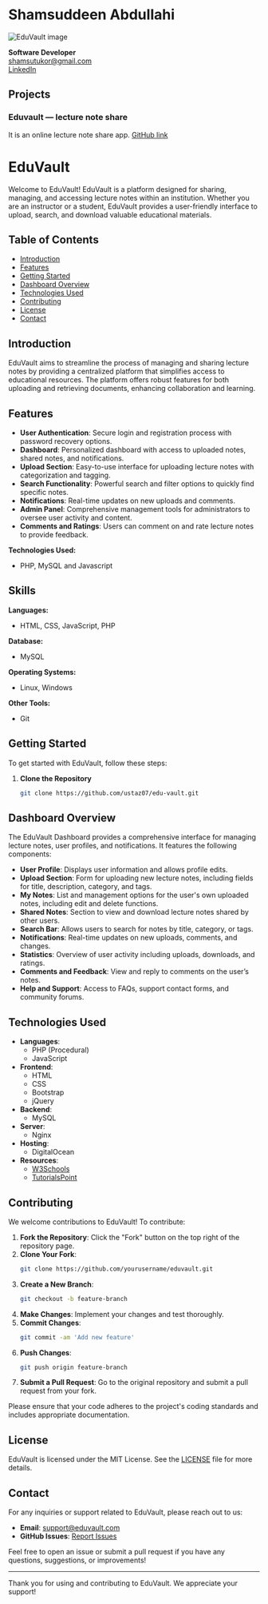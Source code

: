 # Shamsuddeen Abdullahi

![EduVault image](https://github.com/user-attachments/assets/a9de5f7c-b59b-4a1e-9dff-d939d70a83f1)

**Software Developer**  
[shamsutukor@gmail.com](mailto:shamsutukor@gmail.com)  
[LinkedIn](https://www.linkedin.com/in/shamsuddeen-abdullahi-404377373/)

## Projects

### Eduvault — lecture note share
It is an online lecture note share app. [GitHub link](#)

# EduVault

Welcome to EduVault! EduVault is a platform designed for sharing, managing, and accessing lecture notes within an institution. Whether you are an instructor or a student, EduVault provides a user-friendly interface to upload, search, and download valuable educational materials.

## Table of Contents

- [Introduction](#introduction)
- [Features](#features)
- [Getting Started](#getting-started)
- [Dashboard Overview](#dashboard-overview)
- [Technologies Used](#technologies-used)
- [Contributing](#contributing)
- [License](#license)
- [Contact](#contact)

## Introduction

EduVault aims to streamline the process of managing and sharing lecture notes by providing a centralized platform that simplifies access to educational resources. The platform offers robust features for both uploading and retrieving documents, enhancing collaboration and learning.

## Features

- **User Authentication**: Secure login and registration process with password recovery options.
- **Dashboard**: Personalized dashboard with access to uploaded notes, shared notes, and notifications.
- **Upload Section**: Easy-to-use interface for uploading lecture notes with categorization and tagging.
- **Search Functionality**: Powerful search and filter options to quickly find specific notes.
- **Notifications**: Real-time updates on new uploads and comments.
- **Admin Panel**: Comprehensive management tools for administrators to oversee user activity and content.
- **Comments and Ratings**: Users can comment on and rate lecture notes to provide feedback.

**Technologies Used:**
- PHP, MySQL and Javascript
  
## Skills

**Languages:**
- HTML, CSS, JavaScript, PHP

**Database:**
- MySQL

**Operating Systems:**
- Linux, Windows

**Other Tools:**
- Git

## Getting Started

To get started with EduVault, follow these steps:

1. **Clone the Repository**

   ```bash
   git clone https://github.com/ustaz07/edu-vault.git
   
## Dashboard Overview

The EduVault Dashboard provides a comprehensive interface for managing lecture notes, user profiles, and notifications. It features the following components:

- **User Profile**: Displays user information and allows profile edits.
- **Upload Section**: Form for uploading new lecture notes, including fields for title, description, category, and tags.
- **My Notes**: List and management options for the user's own uploaded notes, including edit and delete functions.
- **Shared Notes**: Section to view and download lecture notes shared by other users.
- **Search Bar**: Allows users to search for notes by title, category, or tags.
- **Notifications**: Real-time updates on new uploads, comments, and changes.
- **Statistics**: Overview of user activity including uploads, downloads, and ratings.
- **Comments and Feedback**: View and reply to comments on the user’s notes.
- **Help and Support**: Access to FAQs, support contact forms, and community forums.

## Technologies Used

- **Languages**: 
  - PHP (Procedural)
  - JavaScript
- **Frontend**: 
  - HTML
  - CSS
  - Bootstrap
  - jQuery
- **Backend**: 
  - MySQL
- **Server**: 
  - Nginx
- **Hosting**: 
  - DigitalOcean
- **Resources**: 
  - [W3Schools](https://www.w3schools.com)
  - [TutorialsPoint](https://www.tutorialspoint.com)

## Contributing

We welcome contributions to EduVault! To contribute:

1. **Fork the Repository**: Click the "Fork" button on the top right of the repository page.
2. **Clone Your Fork**: 
    ```bash
    git clone https://github.com/yourusername/eduvault.git
    ```
3. **Create a New Branch**: 
    ```bash
    git checkout -b feature-branch
    ```
4. **Make Changes**: Implement your changes and test thoroughly.
5. **Commit Changes**: 
    ```bash
    git commit -am 'Add new feature'
    ```
6. **Push Changes**: 
    ```bash
    git push origin feature-branch
    ```
7. **Submit a Pull Request**: Go to the original repository and submit a pull request from your fork.

Please ensure that your code adheres to the project's coding standards and includes appropriate documentation.

## License

EduVault is licensed under the MIT License. See the [LICENSE](LICENSE) file for more details.

## Contact

For any inquiries or support related to EduVault, please reach out to us:

- **Email**: support@eduvault.com
- **GitHub Issues**: [Report Issues](https://github.com/ustaz07/eduvault/issues)

Feel free to open an issue or submit a pull request if you have any questions, suggestions, or improvements!

---

Thank you for using and contributing to EduVault. We appreciate your support!
